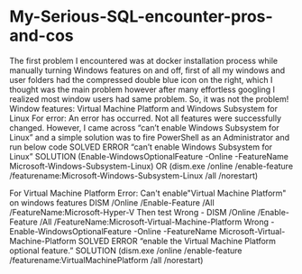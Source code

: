 # My-Serious-SQL-encounter-pros-and-cos
The first problem I encountered was at docker installation process while manually turning Windows features on and off, first of all my windows and user folders had the compressed double blue icon on the right, which I thought was the main problem however after many effortless googling I realized most window users had same problem. So, it was not the problem!
Window features: Virtual Machine Platform and Windows Subsystem for Linux
For error: An error has occurred. Not all features were successfully changed.
However, I came across “can’t enable Windows Subsystem for Linux” and a simple solution was to fire PowerShell as an Administrator and run below code
SOLVED ERROR “can’t enable Windows Subsystem for Linux”
SOLUTION (Enable-WindowsOptionalFeature -Online -FeatureName Microsoft-Windows-Subsystem-Linux)
OR
(dism.exe /online /enable-feature /featurename:Microsoft-Windows-Subsystem-Linux /all /norestart)

For Virtual Machine Platform
Error: Can't enable"Virtual Machine Platform" on windows features
DISM /Online /Enable-Feature /All /FeatureName:Microsoft-Hyper-V
Then test
Wrong - DISM /Online /Enable-Feature /All /FeatureName:Microsoft-Virtual-Machine-Platform
Wrong - Enable-WindowsOptionalFeature -Online -FeatureName Microsoft-Virtual-Machine-Platform
SOLVED ERROR “enable the Virtual Machine Platform optional feature.”
SOLUTION (dism.exe /online /enable-feature /featurename:VirtualMachinePlatform /all /norestart)


